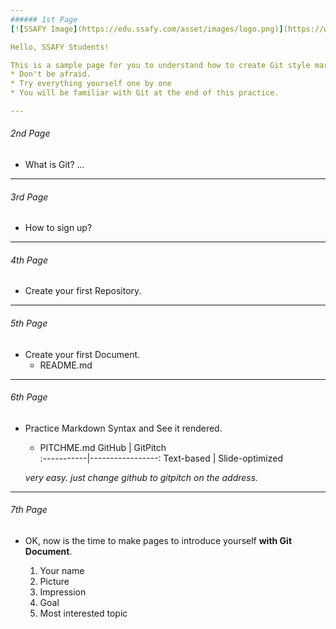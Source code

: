 ```yaml
---
###### 1st Page
[![SSAFY Image](https://edu.ssafy.com/asset/images/logo.png)](https://www.ssafy.com)

Hello, SSAFY Students!

This is a sample page for you to understand how to create Git style markdown documents.
* Don't be afraid.
* Try everything yourself one by one
* You will be familiar with Git at the end of this practice.

---
```

###### 2nd Page
* What is Git?
...

---
###### 3rd Page
* How to sign up?

---
###### 4th Page
* Create your first Repository.

---
###### 5th Page
* Create your first Document.
  - README.md

---
###### 6th Page
* Practice Markdown Syntax and See it rendered.
  - PITCHME.md
     GitHub     | GitPitch        
    :-----------|-----------------:
     Text-based | Slide-optimized 
  
  *very easy. just change github to gitpitch on the address.*

---
###### 7th Page
* OK, now is the time to make pages to introduce yourself
  **with Git Document**.
  
  1. Your name
  2. Picture
  3. Impression
  4. Goal
  5. Most interested topic
